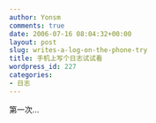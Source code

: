 ```yaml
---
author: Yonsm
comments: true
date: 2006-07-16 08:04:32+00:00
layout: post
slug: writes-a-log-on-the-phone-try
title: 手机上写个日志试试看
wordpress_id: 227
categories:
- 日志
---
```


第一次…
